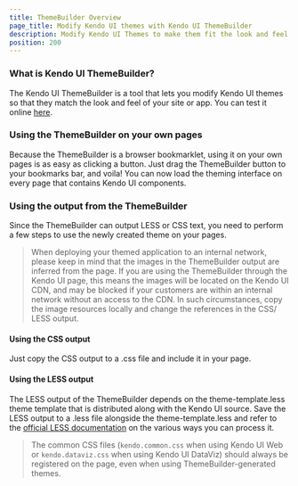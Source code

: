 ```yaml
---
title: ThemeBuilder Overview
page_title: Modify Kendo UI themes with Kendo UI ThemeBuilder
description: Modify Kendo UI Themes to make them fit the look and feel of your application or website, using the handy ThemeBuilder tool.
position: 200
---
```


### What is Kendo UI ThemeBuilder?

The Kendo UI ThemeBuilder is a tool that lets you modify Kendo UI themes so that they match the look and feel of your site or app. You can test it online [here](http://demos.telerik.com/kendo-ui/themebuilder/web.html).

### Using the ThemeBuilder on your own pages

Because the ThemeBuilder is a browser bookmarklet, using it on your own pages is as easy as clicking a button. Just drag the ThemeBuilder button to your bookmarks bar, and voila! You can now load the theming interface on every page that contains Kendo UI components.

### Using the output from the ThemeBuilder

Since the ThemeBuilder can output LESS or CSS text, you need to perform a few steps to use the newly created theme on your pages.

> When deploying your themed application to an internal network, please keep in mind that the images in the ThemeBuilder output are inferred from the page. If you are using the ThemeBuilder through the Kendo UI page, this means the images will be located on the Kendo UI CDN, and may be blocked if your customers are within an internal network without an access to the CDN. In such circumstances, copy the image resources locally and change the references in the CSS/ LESS output.

#### Using the CSS output

Just copy the CSS output to a .css file and include it in your page.

#### Using the LESS output

The LESS output of the ThemeBuilder depends on the theme-template.less theme template that is distributed along with the Kendo UI source. Save the LESS output to a .less file alongside the theme-template.less and refer to the [official LESS documentation](http://lesscss.org/#-client-side-usage) on the various ways you can process it.

> The common CSS files (`kendo.common.css` when using Kendo UI Web or `kendo.dataviz.css` when using Kendo UI DataViz) should always be registered on the page, even when using ThemeBuilder-generated themes.
